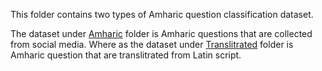 This folder contains two types of Amharic question classification dataset.

The dataset under [Amharic](https://github.com/uhh-lt/amharicmodels/tree/master/data/QA/Amharic) folder is Amharic questions that are collected from social media.
Where as the dataset under [Translitrated](https://github.com/uhh-lt/amharicmodels/tree/master/data/QA/Translitrated) folder is Amharic question that are translitrated from Latin script. 
